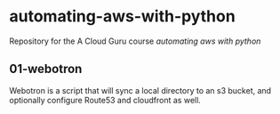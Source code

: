 # automating-aws-with-python
Repository for the A Cloud Guru course *automating aws with python*

## 01-webotron
Webotron is a script that will sync a local directory to an s3 bucket, and optionally configure Route53 and cloudfront as well.

